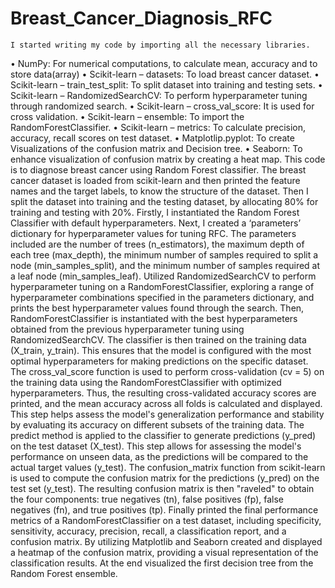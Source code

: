 # Breast_Cancer_Diagnosis_RFC
	I started writing my code by importing all the necessary libraries.
•	NumPy: For numerical computations, to calculate mean, accuracy and to store data(array)
•	Scikit-learn – datasets: To load breast cancer dataset.
•	Scikit-learn – train_test_split: To split dataset into training and testing sets.
•	Scikit-learn – RandomizedSearchCV: To perform hyperparameter tuning through randomized search.
•	Scikit-learn – cross_val_score: It is used for cross validation.
•	Scikit-learn – ensemble: To import the RandomForestClassifier.
•	Scikit-learn – metrics: To calculate precision, accuracy, recall scores on test dataset.
•	Matplotlip.pyplot: To create Visualizations of the confusion matrix and Decision tree.
•	Seaborn: To enhance visualization of confusion matrix by creating a heat map.
	This code is to diagnose breast cancer using Random Forest classifier.
	The breast cancer dataset is loaded from scikit-learn and then printed the feature names and the target labels, to know the structure of the dataset.
	Then I split the dataset into training and the testing dataset, by allocating 80% for training and testing with 20%.
	Firstly, I instantiated the Random Forest Classifier with default hyperparameters.
	Next,  I created a ‘parameters’ dictionary for hyperparameter values for tuning RFC. The parameters included are the number of trees (n_estimators), the maximum depth of each tree (max_depth), the minimum number of samples required to split a node (min_samples_split), and the minimum number of samples required at a leaf node (min_samples_leaf).
	Utilized RandomizedSearchCV to perform hyperparameter tuning on a RandomForestClassifier, exploring a range of hyperparameter combinations specified in the parameters dictionary, and prints the best hyperparameter values found through the search.
	Then, RandomForestClassifier is instantiated with the best hyperparameters obtained from the previous hyperparameter tuning using RandomizedSearchCV. The classifier is then trained on the training data (X_train, y_train). This ensures that the model is configured with the most optimal hyperparameters for making predictions on the specific dataset.
	The cross_val_score function is used to perform cross-validation (cv = 5) on the training data using the RandomForestClassifier with optimized hyperparameters. Thus, the resulting cross-validated accuracy scores are printed, and the mean accuracy across all folds is calculated and displayed. This step helps assess the model's generalization performance and stability by evaluating its accuracy on different subsets of the training data.
	The predict method is applied to the classifier to generate predictions (y_pred) on the test dataset (X_test). This step allows for assessing the model's performance on unseen data, as the predictions will be compared to the actual target values (y_test).
	The confusion_matrix function from scikit-learn is used to compute the confusion matrix for the predictions (y_pred) on the test set (y_test). The resulting confusion matrix is then "raveled" to obtain the four components: true negatives (tn), false positives (fp), false negatives (fn), and true positives (tp).
	Finally printed the final performance metrics of a RandomForestClassifier on a test dataset, including specificity, sensitivity, accuracy, precision, recall, a classification report, and a confusion matrix.
	By utilizing Matplotlib and Seaborn created and displayed a heatmap of the confusion matrix, providing a visual representation of the classification results.
	At the end visualized the first decision tree from the Random Forest ensemble.
